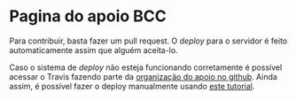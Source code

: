 # Pagina do apoio BCC

Para contribuir, basta fazer um pull request. O _deploy_ para o servidor é feito automaticamente assim que alguém aceita-lo.

Caso o sistema de _deploy_ não esteja funcionando corretamente é possível acessar o Travis fazendo parte da [organização do apoio no github](https://github.com/apoiobcc). Ainda assim, é possível fazer o deploy manualmente usando [este tutorial](https://github.com/apoiobcc/guias/blob/master/como-modificar-site-do-apoio.md). 